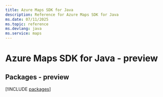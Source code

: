 ```yaml
---
title: Azure Maps SDK for Java
description: Reference for Azure Maps SDK for Java
ms.date: 07/11/2025
ms.topic: reference
ms.devlang: java
ms.service: maps
---
```

# Azure Maps SDK for Java - preview
## Packages - preview
[!INCLUDE [packages](maps-index.md)]